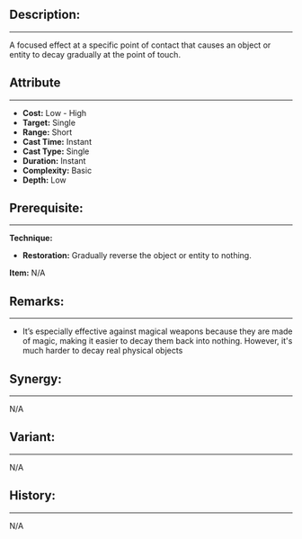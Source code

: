 ## Description:  
---  
A focused effect at a specific point of contact that causes an object or entity to decay gradually at the point of touch.  
  
## Attribute  
___  
- __Cost:__ Low - High  
- __Target:__ Single  
- __Range:__ Short  
- __Cast Time:__ Instant  
- __Cast Type:__ Single  
- __Duration:__ Instant  
- __Complexity:__ Basic  
- __Depth:__ Low  
  
## Prerequisite:  
___  
  
__Technique:__  
- __Restoration:__ Gradually reverse the object or entity to nothing.  
  
__Item:__ N/A  
  
## Remarks:  
___  
- It’s especially effective against magical weapons because they are made of magic, making it easier to decay them back into nothing. However, it's much harder to decay real physical objects  
  
## Synergy:  
___  
N/A  
  
## Variant:  
___  
N/A  
  
## History:  
---  
N/A